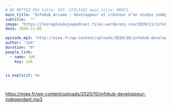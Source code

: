 ```yaml
---
# NE METTEZ PAS title: SVP. UTILISEZ main_title: MERCI.
main_title: "InfoKub Arcade : Développeur et créateur d’un studio indépendant"
subtitle:  ""
image: "https://lesreglesdujeupodcast.files.wordpress.com/2020/11/infokub.jpg"
date: 2020-11-05

episode_mp3: "http://mjee.fr/wp-content/uploads/2020/10/infokub-developpeur-independant.mp3"
author: "JoK"
duration: "0"
people_link: 
  - name: JoK
    key: jok


is_explicit: no
---
```


<PodcastHeader/>

<!-- ECRIRE LA DESCRIPTION DE L'EPISODE SOUS CETTE LIGNE -->

<img src="https://lesreglesdujeupodcast.files.wordpress.com/2020/11/infokub.jpg?w=720" alt="">



 
<a href="https://mjee.fr/wp-content/uploads/2020/10/infokub-developpeur-independant.mp3" rel="nofollow">https://mjee.fr/wp-content/uploads/2020/10/infokub-developpeur-independant.mp3</a>
 


